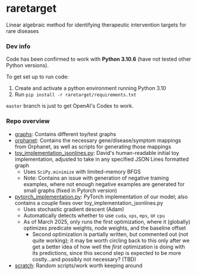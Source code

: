 # raretarget
Linear algebraic method for identifying therapeutic intervention targets for rare diseases


### Dev info

Code has been confirmed to work with **Python 3.10.6** (have not tested other Python versions).

To get set up to run code:

1. Create and activate a python environment running Python 3.10
2. Run `pip install -r raretarget/requirements.txt`

`master` branch is just to get OpenAI's Codex to work.
### Repo overview

* [graphs](/graphs): Contains different toy/test graphs
* [orphanet](/orphanet): Contains the necessary gene/disease/symptom mappings from Orphanet, as well as scripts for generating those mappings
* [toy_implementation_jsonlines.py](/toy_implementation_jsonlines.py): David's human-readable initial toy implementation, adjusted to take in any specified JSON Lines formatted graph
  * Uses `SciPy.minimize` with limited-memory BFGS
  * Note: Contains an issue with generation of negative training examples, where not enough negative examples are generated for small graphs (fixed in Pytorch version)
* [pytorch_implementation.py](/pytorch_implementation.py): PyTorch implementation of our model; also contains a couple fixes over toy_implementation_jsonlines.py
  * Uses stochastic gradient descent (Adam)
  * Automatically detects whether to use `cuda`, `xps`, `mps`, or `cpu`
  * As of March 2025, only runs the first optimization, where it (globally) optimizes predicate weights, node weights, and the baseline offset
    * Second optimization is partially written, but commented out (not quite working); it may be worth circling back to this only after we get a better idea of how well the _first_ optimization is doing with its predictions, since this second step is expected to be more costly...and possibly not necessary? (TBD)
* [scratch](/scratch): Random scripts/work worth keeping around



